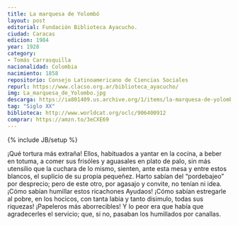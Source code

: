 ```yaml
---
title: La marquesa de Yolombó
layout: post
editorial: Fundación Biblioteca Ayacucho.
ciudad: Caracas
edicion: 1984
year: 1928
category:
- Tomás Carrasquilla
nacionalidad: Colombia
nacimiento: 1858
repositorio: Consejo Latinoamericano de Ciencias Sociales
repurl: https://www.clacso.org.ar/biblioteca_ayacucho/
img: La_marquesa_de_Yolombo.jpg
descarga: https://ia801409.us.archive.org/1/items/la-marquesa-de-yolombo/La_marquesa_de_Yolombo.pdf
tag: "Siglo XX"
biblioteca: http://www.worldcat.org/oclc/906400912
comprar: https://amzn.to/3eCXE69
---
```

{% include JB/setup %}

¡Qué tortura más extraña! Ellos, habituados a yantar en la cocina, a beber en totuma, a comer sus frisóles y aguasales en plato de palo, sin más utensilio que la cuchara de lo mismo, sienten, ante esta mesa y entre estos blancos, el suplicio de su propia pequeñez. Harto sabían del “pordebajeo” por desprecio; pero de este otro, por agasajo y convite, no tenían ni idea. ¡Cómo sabían humillar estos ricachones Ayudaos! ¡Cómo sabían estregarle al pobre, en los hocicos, con tanta labia y tanto disimulo, todas sus riquezas! ¡Papeleros más aborrecibles! Y lo peor era que había que agradecerles el servicio; que, si no, pasaban los humillados por canallas.
